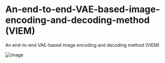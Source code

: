 # An-end-to-end-VAE-based-image-encoding-and-decoding-method (VIEM)
An end-to-end VAE-based image encoding and decoding method (VIEM)

![image](https://github.com/user-attachments/assets/54e126a9-1d1c-47a4-82f9-3d1974de3b38)
